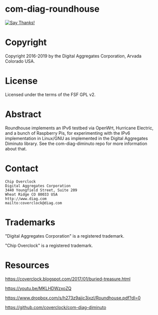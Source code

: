 # com-diag-roundhouse

[![Say Thanks!](https://img.shields.io/badge/Say%20Thanks-!-1EAEDB.svg)](https://saythanks.io/to/coverclock)

# Copyright

Copyright 2016-2019 by the Digital Aggregates Corporation, Arvada Colorado USA.

# License

Licensed under the terms of the FSF GPL v2.

# Abstract

Roundhouse implements an IPv6 testbed  via OpenWrt, Hurricane
Electric, and a bunch of Raspberry Pis, for experimenting with the IPv6
implementation in Linux/GNU as implemented in the Digital Aggregates
Diminuto library. See the com-diag-diminuto repo for more information
about that.

# Contact

    Chip Overclock
    Digital Aggregates Corporation
    3440 Youngfield Street, Suite 209
    Wheat Ridge CO 80033 USA
    http://www.diag.com
    mailto:coverclock@diag.com

# Trademarks

"Digital Aggregates Corporation" is a registered trademark.

"Chip Overclock" is a registered trademark.

# Resources

<https://coverclock.blogspot.com/2017/01/buried-treasure.html>

<https://youtu.be/MKLHDWzxoZQ>

<https://www.dropbox.com/s/h273z9ajjc3jxzl/Roundhouse.pdf?dl=0>

<https://github.com/coverclock/com-diag-diminuto>

